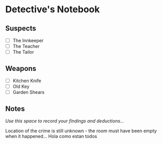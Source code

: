 # Detective's Notebook

## Suspects
- [ ] The Innkeeper
- [ ] The Teacher
- [ ] The Tailor

## Weapons
- [ ] Kitchen Knife
- [ ] Old Key
- [ ] Garden Shears

## Notes
*Use this space to record your findings and deductions...*

Location of the crime is still unknown - the room must have been empty when it happened...
Hola como estan todos